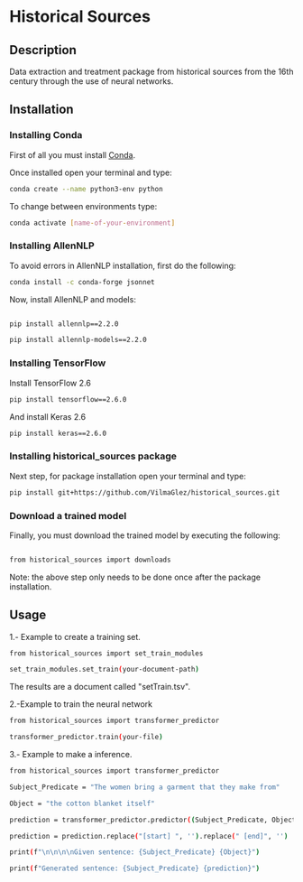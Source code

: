 # Historical Sources
## Description

Data extraction and treatment package from historical sources from the 16th century through the use of neural networks.

## Installation

### Installing Conda

First of all you must install [Conda](https://www.anaconda.com/products/distribution).

Once installed open your terminal and type:
```sh
conda create --name python3-env python
```
To change between environments type:

```sh
conda activate [name-of-your-environment]
```
### Installing AllenNLP

To avoid errors in AllenNLP installation, first do the following:

```sh
conda install -c conda-forge jsonnet
```
Now, install AllenNLP and models: 
 
```sh

pip install allennlp==2.2.0

```

```sh
pip install allennlp-models==2.2.0
```
### Installing TensorFlow

Install TensorFlow 2.6
```sh
pip install tensorflow==2.6.0
```
And install Keras 2.6
```sh
pip install keras==2.6.0
```
### Installing historical_sources package

Next step, for package installation open your terminal and type:

```sh 
pip install git+https://github.com/VilmaGlez/historical_sources.git
```
### Download a trained model

Finally, you must download the trained model by executing the following:

```sh

from historical_sources import downloads

```
Note: the above step only needs to be done once after the package installation.
## Usage 

1.- Example to create a training set. 

```sh 
from historical_sources import set_train_modules

set_train_modules.set_train(your-document-path)

```

The results are a document called "setTrain.tsv".

2.-Example to train the neural network

```sh
from historical_sources import transformer_predictor

transformer_predictor.train(your-file)

```

3.- Example to make a inference.

```sh 
from historical_sources import transformer_predictor

Subject_Predicate = "The women bring a garment that they make from"

Object = "the cotton blanket itself"

prediction = transformer_predictor.predictor((Subject_Predicate, Object))

prediction = prediction.replace("[start] ", '').replace(" [end]", '')

print(f"\n\n\n\nGiven sentence: {Subject_Predicate} {Object}")

print(f"Generated sentence: {Subject_Predicate} {prediction}")

```



